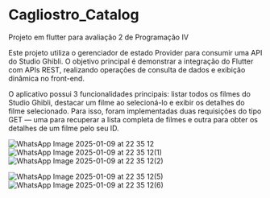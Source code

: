 # Cagliostro_Catalog

Projeto em flutter para avaliação 2 de Programação IV

Este projeto utiliza o gerenciador de estado Provider para consumir uma API do Studio Ghibli. O objetivo principal é demonstrar a integração do Flutter com APIs REST, realizando operações de consulta de dados e exibição dinâmica no front-end.

O aplicativo possui 3 funcionalidades principais: listar todos os filmes do Studio Ghibli, destacar um filme ao selecioná-lo e exibir os detalhes do filme selecionado. Para isso, foram implementadas duas requisições do tipo GET — uma para recuperar a lista completa de filmes e outra para obter os detalhes de um filme pelo seu ID.

![WhatsApp Image 2025-01-09 at 22 35 12](https://github.com/user-attachments/assets/f91562ec-5302-485f-b064-5fb4cc61ba61)              ![WhatsApp Image 2025-01-09 at 22 35 12(1)](https://github.com/user-attachments/assets/91c9330f-7175-492d-8364-6c32d0ee3c1b)          ![WhatsApp Image 2025-01-09 at 22 35 12(2)](https://github.com/user-attachments/assets/5412776d-069c-478a-a77f-1d146f64ad96)

![WhatsApp Image 2025-01-09 at 22 35 12(5)](https://github.com/user-attachments/assets/52d0ba8a-2c96-46f7-9b64-024e33c21cb2)  ![WhatsApp Image 2025-01-09 at 22 35 12(6)](https://github.com/user-attachments/assets/99311763-9616-42a2-b00a-228556cc4449)





